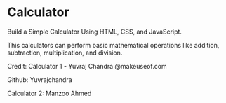 # Calculator
Build a Simple Calculator Using HTML, CSS, and JavaScript.

This calculators can perform basic mathematical operations like addition, subtraction, multiplication, and division.

Credit: Calculator 1 - Yuvraj Chandra @makeuseof.com 

Github: Yuvrajchandra

Calculator 2: Manzoo Ahmed
